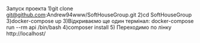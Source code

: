 Запуск проекта
1)git clone git@github.com:Andrew94www/SoftHouseGroup.git
2)cd SoftHouseGroup
3)docker-compose up
3)Відкриваємо ще один термінал: docker-compose run --rm api /bin/bash
4)composer install
5) Переходимо по лінку http://localhost/